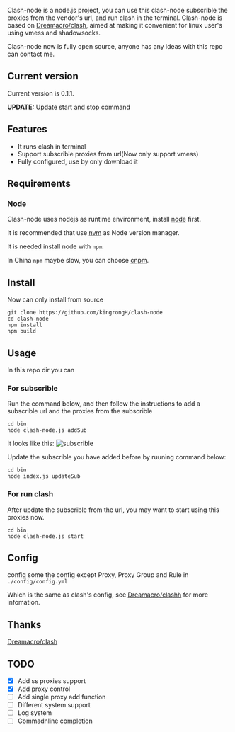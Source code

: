 Clash-node is a node.js project, you can use this clash-node subscrible the proxies from the vendor's url, and run clash in the terminal. 
Clash-node is based on [Dreamacro/clash](https://github.com/Dreamacro/clash), aimed at making it convenient for linux user's using vmess and shadowsocks.

Clash-node now is fully open source, anyone has any ideas with this repo can contact me.

## Current version

Current version is 0.1.1.

**UPDATE:** Update start and stop command

## Features

* It runs clash in terminal
* Support subscrible proxies from url(Now only support vmess)
* Fully configured, use by only download it

## Requirements 

### Node

Clash-node uses nodejs as runtime environment, install [node](https://nodejs.org/en/) first.

It is recommended that use [nvm](https://github.com/nvm-sh/nvm) as Node version manager.

It is needed install node with `npm`.

In China `npm` maybe slow, you can choose [cnpm](https://npm.taobao.org/).

## Install

Now can only install from source 

```shell
git clone https://github.com/kingrongH/clash-node
cd clash-node
npm install
npm build
```

## Usage

In this repo dir you can 

### For subscrible 

Run the command below, and then follow the instructions to add a subscrible url and the proxies from the subscrible

```shell
cd bin
node clash-node.js addSub
```
It looks like this:
![subscrible](https://i.loli.net/2019/04/29/5cc700a248f36.png)

Update the subscrible you have added before by ruuning command below:

```shell
cd bin
node index.js updateSub
```

### For run clash

After update the subscrible from the url, you may want to start using this proxies now.

```shell
cd bin
node clash-node.js start
```

## Config

config some the config except Proxy, Proxy Group and Rule in `./config/config.yml`

Which is the same as clash's config, see [Dreamacro/clashh](https://github.com/Dreamacro/clash) for more infomation.


## Thanks

[Dreamacro/clash](https://github.com/Dreamacro/clash)


## TODO

* [x] Add ss proxies support
* [x] Add proxy control
* [ ] Add single proxy add function
* [ ] Different system support
* [ ] Log system
* [ ] Commadnline completion
